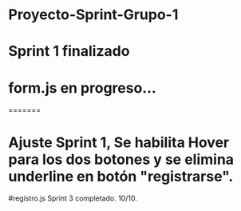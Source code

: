 # Proyecto-Sprint-Grupo-1
# Sprint 1 finalizado

# form.js en progreso...
=======
# Ajuste Sprint 1, Se habilita Hover para los dos botones y se elimina underline en botón "registrarse".
#registro.js Sprint 3 completado. 10/10.
